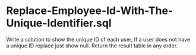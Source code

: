 # Replace-Employee-Id-With-The-Unique-Identifier.sql
Write a solution to show the unique ID of each user, If a user does not have a unique ID replace just show null. Return the result table in any order.
